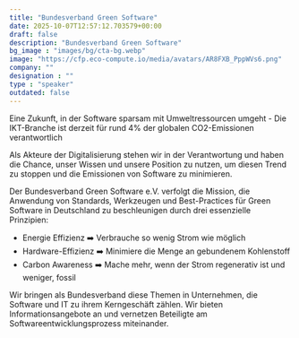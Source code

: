 ```yaml
---
title: "Bundesverband Green Software"
date: 2025-10-07T12:57:12.703579+00:00
draft: false
description: "Bundesverband Green Software"
bg_image : "images/bg/cta-bg.webp"
image: "https://cfp.eco-compute.io/media/avatars/AR8FXB_PppWVs6.png"
company: ""
designation : ""
type : "speaker"
outdated: false
---
```


Eine Zukunft, in der Software sparsam mit Umweltressourcen umgeht - Die IKT-Branche ist derzeit für rund 4% der globalen CO2-Emissionen verantwortlich

Als Akteure der Digitalisierung stehen wir in der Verantwortung und haben die Chance, unser Wissen und unsere Position zu nutzen, um diesen Trend zu stoppen und die Emissionen von Software zu minimieren.

Der Bundesverband Green Software e.V. verfolgt die Mission, die Anwendung von Standards, Werkzeugen und Best-Practices für Green Software in Deutschland zu beschleunigen durch drei essenzielle Prinzipien:
- Energie Effizienz ➡️ Verbrauche so wenig Strom wie möglich
- Hardware-Effizienz ➡️ Minimiere die Menge an gebundenem Kohlenstoff
- Carbon Awareness ➡️ Mache mehr, wenn der Strom regenerativ ist und weniger, fossil

Wir bringen als Bundesverband diese Themen in Unternehmen, die Software und IT zu ihrem Kerngeschäft zählen. Wir bieten Informationsangebote an und vernetzen Beteiligte am Softwareentwicklungsprozess miteinander.
